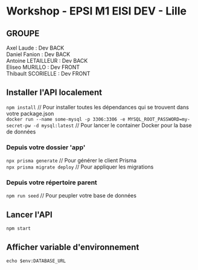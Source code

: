 # Workshop - EPSI M1 EISI DEV - Lille  
  
## GROUPE  
  
Axel Laude : Dev BACK  
Daniel Fanion : Dev BACK  
Antoine LETAILLEUR : Dev BACK  
Eliseo MURILLO : Dev FRONT  
Thibault SCORIELLE : Dev FRONT  
  
## Installer l'API localement  
  
`npm install` // Pour installer toutes les dépendances qui se trouvent dans votre package.json  
`docker run --name some-mysql -p 3306:3306 -e MYSQL_ROOT_PASSWORD=my-secret-pw -d mysql:latest` // Pour lancer le container Docker pour la base de données  
  
### Depuis votre dossier 'app'  
  
`npx prisma generate` // Pour générer le client Prisma  
`npx prisma migrate deploy` // Pour appliquer les migrations  
  
### Depuis votre répertoire parent  
  
`npm run seed` // Pour peupler votre base de données

## Lancer l'API

`npm start`  
  
## Afficher variable d'environnement
  
`echo $env:DATABASE_URL`  
